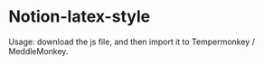 # Notion-latex-style

Usage: download the js file, and then import it to Tempermonkey / MeddleMonkey.
